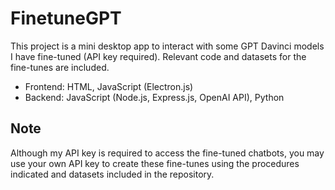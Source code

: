 # FinetuneGPT

This project is a mini desktop app to interact with some GPT Davinci models I have fine-tuned (API key required). Relevant code and datasets for the fine-tunes are included.

- Frontend: HTML, JavaScript (Electron.js)
- Backend: JavaScript (Node.js, Express.js, OpenAI API), Python

## Note

Although my API key is required to access the fine-tuned chatbots, you may use your own API key to create these fine-tunes using the procedures indicated and datasets included in the repository.
